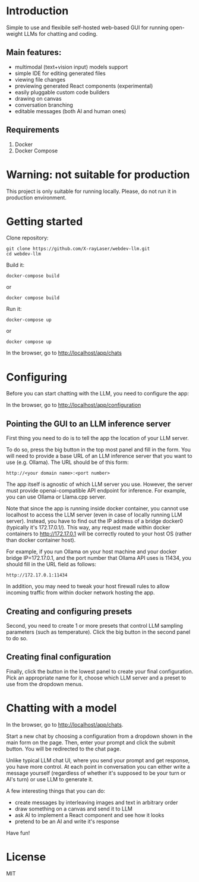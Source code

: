 # Introduction

Simple to use and flexibile self-hosted web-based GUI for running open-weight LLMs for chatting and coding.


## Main features:
- multimodal (text+vision input) models support
- simple IDE for editing generated files
- viewing file changes
- previewing generated React components (experimental)
- easily pluggable custom code builders
- drawing on canvas
- conversation branching
- editable messages (both AI and human ones)

## Requirements

1. Docker
2. Docker Compose


# Warning: not suitable for production

This project is only suitable for running locally. Please, do not run it in production environment.

# Getting started

Clone repository:

```
git clone https://github.com/X-rayLaser/webdev-llm.git
cd webdev-llm
```

Build it:
```
docker-compose build
```
or
```
docker compose build
```

Run it:
```
docker-compose up
```
or
```
docker compose up
```

In the browser, go to [http://localhost/app/chats](http://localhost/app/chats)

# Configuring

Before you can start chatting with the LLM, you need to configure the app:

In the browser, go to [http://localhost/app/configuration](http://localhost/app/configuration)

## Pointing the GUI to an LLM inference server

First thing you need to do is to tell the app the location of your LLM server.

To do so, press the big button in the top most panel and fill in the form. You will need to provide a base URL of an LLM inference server that you want to use (e.g. Ollama).
The URL should be of this form:
```
http://<your domain name>:<port number>
```

The app itself is agnostic of which LLM server you use.
However, the server must provide openai-compatible API endpoint for inference. For example, you can use Ollama or Llama.cpp server.

Note that since the app is running inside docker container, you cannot use localhost to access the LLM server (even in case of locally running LLM server). Instead, you have to find out the IP address of a bridge docker0 (typically it's 172.17.0.1/). This way, any request made within docker containers to http://172.17.0.1 will be correctly routed to your host OS (rather than docker container host).

For example, if you run Ollama on your host machine and your docker bridge IP=172.17.0.1, and the port number that Ollama API uses is 11434, you should fill in the URL field as follows:
```
http://172.17.0.1:11434
```

In addition, you may need to tweak your host firewall rules to allow incoming traffic from within docker network hosting the app.

## Creating and configuring presets

Second, you need to create 1 or more presets that control LLM sampling parameters (such as temperature).
Click the big button in the second panel to do so.

## Creating final configuration

Finally, click the button in the lowest panel to create your final configuration.
Pick an appropriate name for it, choose which LLM server and a preset to use from the dropdown menus.

# Chatting with a model

In the browser, go to [http://localhost/app/chats](http://localhost/app/chats).

Start a new chat by choosing a configuration from a dropdown shown in the main form on the page.
Then, enter your prompt and click the submit button.
You will be redirected to the chat page.

Unlike typical LLM chat UI, where you send your prompt and get response, you have more control. At each point in conversation you can either write a message yourself (regardless of whether it's supposed to be your turn or AI's turn) or use LLM to generate it.

A few interesting things that you can do:
- create messages by interleaving images and text in arbitrary order
- draw something on a canvas and send it to LLM
- ask AI to implement a React component and see how it looks
- pretend to be an AI and write it's response

Have fun!

# License

MIT
